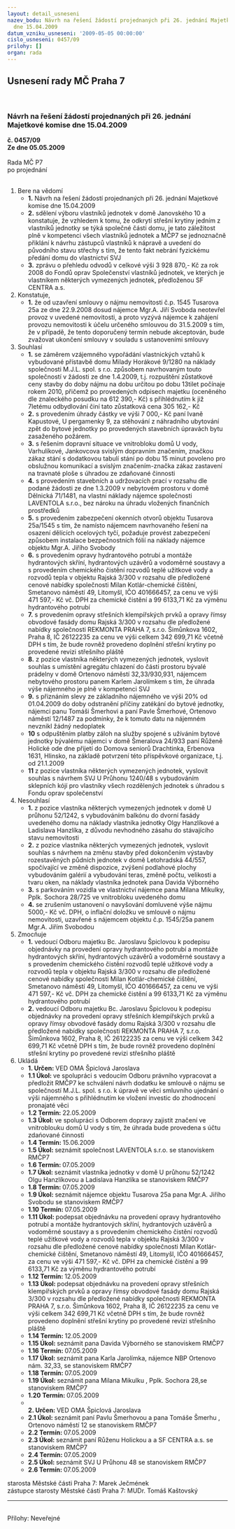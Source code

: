 ```yaml
---
layout: detail_usneseni
nazev_bodu: Návrh na řešení žádostí projednaných při 26. jednání Majetkové komise
  dne 15.04.2009
datum_vzniku_usneseni: '2009-05-05 00:00:00'
cislo_usneseni: 0457/09
prilohy: []
organ: rada
---
```

<div id="ucUsn_pList" class="usn">
	<span><h2>Usnesení rady MČ Praha 7 </h2>
<br></span><div class="standBody">
<span><h3>Návrh na řešení žádostí projednaných při 26. jednání Majetkové komise dne 15.04.2009</h3></span><div class="center">
		<strong>č. 0457/09</strong><br>
	</div>
<div class="center">
		<strong>Ze dne 05.05.2009</strong><br><br>
	</div>Rada MČ P7<br> po projednání<br><br><ol>
<li>Bere na vědomí<ul>
<li>
<strong>1.</strong> Návrh na řešení žádostí projednaných při 26. jednání Majetkové komise dne 15.04.2009</li>
<li>
<strong>2.</strong> sdělení výboru vlastníků jednotek v domě Janovského 10 a konstatuje, že vzhledem k tomu, že odkrytí střešní krytiny jedním z vlastníků jednotky se týká  společné části domu, je tato záležitost plně v kompetenci všech vlastníků jednotek a MČP7 se jednoznačně přiklání k návrhu zástupců vlastníků k nápravě a uvedení do původního stavu střechy s tím, že tento fakt nebrání fyzickému předání domu do vlastnictví SVJ</li>
<li>
<strong>3.</strong> zprávu o přehledu odvodů v celkové výši 3 928 870,- Kč za rok 2008 do Fondů oprav Společenství vlastníků jednotek, ve kterých je vlastníkem některých vymezených jednotek, předloženou SF CENTRA a.s.  </li>
</ul>
</li>
<li>Konstatuje,<ul><li>
<strong>1.</strong> že od uzavření smlouvy o nájmu nemovitosti č.p. 1545 Tusarova 25a ze dne 22.9.2008 dosud nájemce Mgr.A. Jiří Svoboda neotevřel provoz v uvedené nemovitosti, a proto  vyzývá nájemce k zahájení provozu nemovitosti k účelu určeného smlouvou do 31.5.2009 s tím, že v případě, že tento doporučený termín nebude akceptován, bude zvažovat ukončení smlouvy v souladu s ustanoveními smlouvy     </li></ul>
</li>
<li>Souhlasí<ul>
<li>
<strong>1.</strong> se záměrem vzájemného vypořádání vlastnických vztahů k vybudované přístavbě domu Milady Horákové 9/1280 na náklady společnosti M.J.L. spol. s r.o. způsobem navrhovaným touto společností v žádosti ze dne 1.4.2009, t.j. rozpuštění zůstatkové ceny stavby do doby nájmu na dobu určitou po dobu 13tilet počínaje rokem 2010, přičemž po provedených odpisech majetku (oceněného dle znaleckého posudku na 612 390,- Kč) s přihlédnutím k již 7letému odbydlování činí tato zůstatková cena 305 162,- Kč</li>
<li>
<strong>2.</strong> s provedením úhrady částky ve výši 7 000,- Kč paní Ivaně Kapustové, U pergamenky 9, za stěhování z náhradního ubytování zpět do bytové jednotky po provedených stavebních úpravách bytu zasaženého požárem.</li>
<li>
<strong>3.</strong> s řešením dopravní situace ve vnitrobloku domů U vody, Varhulíkové, Jankovcova svislým dopravním značením, značkou zákaz stání s dodatkovou tabulí stání po dobu 15 minut povoleno pro obslužnou komunikací  a svislým značením-značka zákaz zastavení na travnaté ploše s úhradou ze zdaňované činnosti </li>
<li>
<strong>4.</strong> s provedením stavebních a udržovacích prací v rozsahu dle podané žádosti ze dne 1.3.2009 v nebytovém prostoru v domě Dělnická 71/1481, na vlastní náklady nájemce společnosti LAVENTOLA s.r.o., bez nároku na úhradu vložených finančních prostředků</li>
<li>
<strong>5.</strong> s provedením zabezpečení okenních otvorů objektu Tusarova 25a/1545 s tím, že namísto nájemcem navrhovaného řešení na osazení dělících ocelových tyčí, požaduje provést zabezpečení způsobem instalace bezpečnostních fólií na náklady nájemce objektu Mgr.A. Jiřího Svobody</li>
<li>
<strong>6.</strong> s provedením opravy hydrantového potrubí a montáže hydrantových skříní, hydrantových uzávěrů  a vodoměrné soustavy a s provedením chemického čistění rozvodů teplé užitkové vody a rozvodů tepla v objektu Rajská 3/300 v rozsahu dle předložené cenové nabídky společnosti Milan Kotlár-chemické čištění, Smetanovo náměstí 49, Litomyšl, IČO 401666457, za cenu ve výši 471 597,- Kč vč. DPH za chemické čistění a 99 6133,71 Kč za výměnu hydrantového potrubí</li>
<li>
<strong>7.</strong> s provedením opravy střešních klempířských prvků a opravy římsy obvodové fasády domu Rajská 3/300 v rozsahu dle předložené nabídky společnosti REKMONTA PRAHA 7, s.r.o. Šimůnkova 1602, Praha 8, IČ 26122235 za cenu ve výši celkem 342 699,71 Kč včetně DPH s tím, že bude rovněž provedeno doplnění střešní krytiny po provedené revizi střešního pláště</li>
<li>
<strong>8.</strong> z pozice vlastníka některých vymezených jednotek, vyslovit souhlas s umístění agregátu chlazení do části prostoru bývalé prádelny v domě Ortenovo náměstí 32,33/930,931, nájemcem nebytového prostoru panem Karlem Jarolímkem s tím, že úhrada výše nájemného je plně v kompetenci SVJ</li>
<li>
<strong>9.</strong> s přiznáním slevy ze základního nájemného ve výši 20%  od 01.04.2009 do doby odstranění příčiny zatékání do bytové jednotky, nájemci panu Tomáši Šmerhovi a paní Pavle Šmerhové, Ortenovo náměstí 12/1487 za podmínky, že k tomuto datu na nájemném nevznikl žádný nedoplatek   </li>
<li>
<strong>10</strong> s odpuštěním platby záloh na služby spojené s užíváním bytové jednotky bývalému nájemci v domě Šmeralova 24/933 paní Růženě Holické ode dne přijetí do Domova seniorů Drachtinka, Erbenova 1631, Hlinsko, na základě potvrzení této příspěvkové organizace, t.j. od 21.1.2009</li>
<li>
<strong>11</strong> z pozice vlastníka některých vymezených jednotek, vyslovit souhlas s návrhem SVJ U Průhonu 1240/48 s vybudováním sklepních kójí pro vlastníky všech rozdělených jednotek s úhradou s Fondu oprav společenství </li>
</ul>
</li>
<li>Nesouhlasí<ul>
<li>
<strong>1.</strong> z pozice vlastníka některých vymezených jednotek v domě U průhonu 52/1242, s vybudováním balkónu do dvorní fasády uvedeného domu na náklady vlastníka jednotky Olgy Hanzlíkové a Ladislava Hanzlíka, z důvodu nevhodného zásahu do stávajícího stavu nemovitosti</li>
<li>
<strong>2.</strong> z pozice vlastníka některých vymezených jednotek, vyslovit souhlas s návrhem na změnu stavby před dokončením výstavby rozestavěných půdních jednotek v domě Letohradská 44/557, spočívající ve změně dispozice, zvýšení podlahové plochy vybudováním galérií a vybudování teras, změně počtu, velikosti a  tvaru oken, na náklady vlastníka jednotek pana Davida Výborného</li>
<li>
<strong>3.</strong> s parkováním vozidla  ve vlastnictví nájemce pana Milana Mikulky, Pplk. Sochora 28/725 ve vnitrobloku uvedeného domu</li>
<li>
<strong>4.</strong> se zrušením ustanovení o navyšování domluvené výše nájmu 5000,- Kč vč. DPH, o inflační doložku ve smlouvě o nájmu nemovitosti, uzavřené s nájemcem objektu č.p. 1545/25a panem Mgr.A. Jiřím Svobodou   </li>
</ul>
</li>
<li>Zmocňuje<ul>
<li>
<strong>1.</strong> vedoucí Odboru majetku Bc. Jaroslavu Špiclovou k podepisu objednávky na provedení opravy hydrantového potrubí a montáže hydrantových skříní, hydrantových uzávěrů  a vodoměrné soustavy a s provedením chemického čistění rozvodů teplé užitkové vody a rozvodů tepla v objektu Rajská 3/300 v rozsahu dle předložené cenové nabídky společnosti Milan Kotlár-chemické čištění, Smetanovo náměstí 49, Litomyšl, IČO 401666457, za cenu ve výši 471 597,- Kč vč. DPH za chemické čistění a 99 6133,71 Kč za výměnu hydrantového potrubí</li>
<li>
<strong>2.</strong> vedoucí Odboru majetku Bc. Jaroslavu Špiclovou k podepisu objednávky na provedení opravy střešních klempířských prvků a opravy římsy obvodové fasády domu Rajská 3/300 v rozsahu dle předložené nabídky společnosti REKMONTA PRAHA 7, s.r.o. Šimůnkova 1602, Praha 8, IČ 26122235 za cenu ve výši celkem 342 699,71 Kč včetně DPH s tím, že bude rovněž provedeno doplnění střešní krytiny po provedené revizi střešního pláště       </li>
</ul>
</li>
<li>Ukládá<ul>
<li>
<strong>1. Určen: </strong>VED OMA Špiclová Jaroslava</li>
<li>
<strong>1.1 Úkol: </strong>ve spolupráci s vedoucím Odboru právního vypracovat a předložit RMČP7 ke schválení návrh dodatku ke smlouvě o nájmu se společností M.J.L. spol. s r.o. k úpravě  ve věci smluvního ujednání o výši nájemného s přihlédnutím ke vložení investic do zhodnocení pronajaté věci    </li>
<li>
<strong>1.2 Termín: </strong>22.05.2009</li>
<li>
<strong>1.3 Úkol: </strong>ve spolupráci s Odborem dopravy zajistit značení ve vnitroblouku domů U vody s tím, že úhrada bude provedena s účtu zdańované činnosti</li>
<li>
<strong>1.4 Termín: </strong>15.06.2009</li>
<li>
<strong>1.5 Úkol: </strong>seznámit společnost LAVENTOLA s.r.o. se stanoviskem RMČP7</li>
<li>
<strong>1.6 Termín: </strong>07.05.2009</li>
<li>
<strong>1.7 Úkol: </strong>seznámit vlastníka jednotky v domě U průhonu 52/1242 Olgu Hanzlíkovou a Ladislava Hanzlíka se stanoviskem RMČP7</li>
<li>
<strong>1.8 Termín: </strong>07.05.2009</li>
<li>
<strong>1.9 Úkol: </strong>seznámit nájemce objektu Tusarova 25a pana Mgr.A. Jiřího Svobodu se stanoviskem RMČP7</li>
<li>
<strong>1.10 Termín: </strong>07.05.2009</li>
<li>
<strong>1.11 Úkol: </strong>podepsat objednávku na provedení opravy hydrantového potrubí a montáže hydrantových skříní, hydrantových uzávěrů  a vodoměrné soustavy a s provedením chemického čistění rozvodů teplé užitkové vody a rozvodů tepla v objektu Rajská 3/300 v rozsahu dle předložené cenové nabídky společnosti Milan Kotlár-chemické čištění, Smetanovo náměstí 49, Litomyšl, IČO 401666457, za cenu ve výši 471 597,- Kč vč. DPH za chemické čistění a 99 6133,71 Kč za výměnu hydrantového potrubí</li>
<li>
<strong>1.12 Termín: </strong>12.05.2009</li>
<li>
<strong>1.13 Úkol: </strong>podepsat objednávku na provedení opravy střešních klempířských prvků a opravy římsy obvodové fasády domu Rajská 3/300 v rozsahu dle předložené nabídky společnosti REKMONTA PRAHA 7, s.r.o. Šimůnkova 1602, Praha 8, IČ 26122235 za cenu ve výši celkem 342 699,71 Kč včetně DPH s tím, že bude rovněž provedeno doplnění střešní krytiny po provedené revizi střešního pláště</li>
<li>
<strong>1.14 Termín: </strong>12.05.2009</li>
<li>
<strong>1.15 Úkol: </strong>seznámit pana Davida Výborného se stanoviskem RMČP7</li>
<li>
<strong>1.16 Termín: </strong>07.05.2009</li>
<li>
<strong>1.17 Úkol: </strong>seznámit pana Karla Jarolímka, nájemce NBP Ortenovo nám. 32,33, se stanoviskem RMČP7</li>
<li>
<strong>1.18 Termín: </strong>07.05.2009</li>
<li>
<strong>1.19 Úkol: </strong>seznámit pana Milana Mikulku , Pplk. Sochora 28,se stanoviskem RMČP7</li>
<li>
<strong>1.20 Termín: </strong>07.05.2009</li>
<li>
<strong><br>2. Určen: </strong>VED OMA Špiclová Jaroslava</li>
<li>
<strong>2.1 Úkol: </strong>seznámit paní Pavlu Šmerhovou a pana Tomáše Šmerhu , Ortenovo náměstí 12 se stanoviskem RMČP7</li>
<li>
<strong>2.2 Termín: </strong>07.05.2009</li>
<li>
<strong>2.3 Úkol: </strong>seznámit paní Růženu Holickou a a SF CENTRA a.s. se stanoviskem RMČP7</li>
<li>
<strong>2.4 Termín: </strong>07.05.2009</li>
<li>
<strong>2.5 Úkol: </strong>seznámit SVJ U Průhonu 48 se stanoviskem RMČP7</li>
<li>
<strong>2.6 Termín: </strong>07.05.2009</li>
</ul>
</li>
</ol>starosta Městské části Praha 7: Marek Ječmének<br>zástupce starosty Městské části Praha 7: MUDr. Tomáš Kaštovský <hr>
<br>Přílohy: Neveřejné</div>
</div>